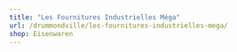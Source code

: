 ```yaml
---
title: "Les Fournitures Industrielles Méga"
url: /drummondville/les-fournitures-industrielles-mega/
shop: Eisenwaren
---
```

